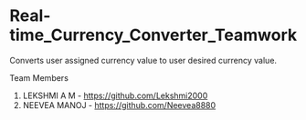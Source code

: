 # Real-time_Currency_Converter_Teamwork

Converts user assigned currency value to user desired currency value.

Team Members
1. LEKSHMI A M  - https://github.com/Lekshmi2000  
2. NEEVEA MANOJ - https://github.com/Neevea8880 
